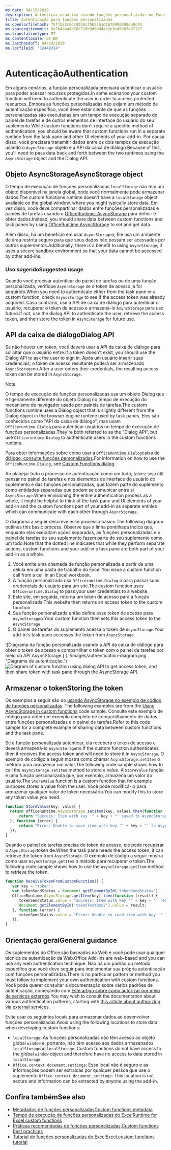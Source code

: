 ```yaml
---
ms.date: 04/15/2019
description: Autenticar usuários usando funções personalizadas no Excel.
title: Autenticação para funções personalizadas
ms.openlocfilehash: 75ffb82c0dc9350c35b22b1d1676990598ea0c44
ms.sourcegitcommit: 9e7b4daa8d76c710b9d9dd4ae2e3c45e8fe07127
ms.translationtype: MT
ms.contentlocale: pt-BR
ms.lasthandoff: 04/24/2019
ms.locfileid: "32449314"
---
```

# <a name="authentication"></a><span data-ttu-id="82311-103">Autenticação</span><span class="sxs-lookup"><span data-stu-id="82311-103">Authentication</span></span>

<span data-ttu-id="82311-104">Em alguns cenários, a função personalizada precisará autenticar o usuário para poder acessar recursos protegidos.</span><span class="sxs-lookup"><span data-stu-id="82311-104">In some scenarios your custom function will need to authenticate the user in order to access protected resources.</span></span> <span data-ttu-id="82311-105">Embora as funções personalizadas não exijam um método de autenticação específico, você deve estar ciente de que as funções personalizadas são executadas em um tempo de execução separado do painel de tarefas e de outros elementos de interface do usuário do seu suplemento.</span><span class="sxs-lookup"><span data-stu-id="82311-105">While custom functions don't require a specific method of authentication, you should be aware that custom functions run in a separate runtime from the task pane and other UI elements of your add-in.</span></span> <span data-ttu-id="82311-106">Por causa disso, você precisará transmitir dados entre os dois tempos de execução usando o `AsyncStorage` objeto e a API da caixa de diálogo.</span><span class="sxs-lookup"><span data-stu-id="82311-106">Because of this, you'll need to pass data back and forth between the two runtimes using the `AsyncStorage` object and the Dialog API.</span></span>
  
## <a name="asyncstorage-object"></a><span data-ttu-id="82311-107">Objeto AsyncStorage</span><span class="sxs-lookup"><span data-stu-id="82311-107">AsyncStorage object</span></span>

<span data-ttu-id="82311-108">O tempo de execução de funções personalizadas `localStorage` não tem um objeto disponível na janela global, onde você normalmente pode armazenar dados.</span><span class="sxs-lookup"><span data-stu-id="82311-108">The custom functions runtime doesn't have a `localStorage` object available on the global window, where you might typically store data.</span></span> <span data-ttu-id="82311-109">Em vez disso, você deve compartilhar dados entre funções personalizadas e painéis de tarefas usando o [OfficeRuntime. AsyncStorage](/javascript/api/office-runtime/officeruntime.asyncstorage) para definir e obter dados.</span><span class="sxs-lookup"><span data-stu-id="82311-109">Instead, you should share data between custom functions and task panes by using [OfficeRuntime.AsyncStorage](/javascript/api/office-runtime/officeruntime.asyncstorage) to set and get data.</span></span>

<span data-ttu-id="82311-110">Além disso, há um benefício em usar `AsyncStorage`o; Ele usa um ambiente de área restrita seguro para que seus dados não possam ser acessados por outros suplementos.</span><span class="sxs-lookup"><span data-stu-id="82311-110">Additionally, there is a benefit to using `AsyncStorage`; it uses a secure sandbox environment so that your data cannot be accessed by other add-ins.</span></span>

### <a name="suggested-usage"></a><span data-ttu-id="82311-111">Uso sugerido</span><span class="sxs-lookup"><span data-stu-id="82311-111">Suggested usage</span></span>

<span data-ttu-id="82311-112">Quando você precisar autenticar do painel de tarefas ou de uma função personalizada, verifique `AsyncStorage` se o token de acesso já foi adquirido.</span><span class="sxs-lookup"><span data-stu-id="82311-112">When you need to authenticate either from the task pane or a custom function, check `AsyncStorage` to see if the access token was already acquired.</span></span> <span data-ttu-id="82311-113">Caso contrário, use a API de caixa de diálogo para autenticar o usuário, recuperar o token de acesso e armazená-lo `AsyncStorage` para uso futuro.</span><span class="sxs-lookup"><span data-stu-id="82311-113">If not, use the dialog API to authenticate the user, retrieve the access token, and then store the token in `AsyncStorage` for future use.</span></span>

## <a name="dialog-api"></a><span data-ttu-id="82311-114">API da caixa de diálogo</span><span class="sxs-lookup"><span data-stu-id="82311-114">Dialog API</span></span>

<span data-ttu-id="82311-115">Se não houver um token, você deverá usar a API da caixa de diálogo para solicitar que o usuário entre.</span><span class="sxs-lookup"><span data-stu-id="82311-115">If a token doesn't exist, you should use the Dialog API to ask the user to sign in.</span></span> <span data-ttu-id="82311-116">Após um usuário inserir suas credenciais, o token de acesso resultante poderá ser armazenado `AsyncStorage`no.</span><span class="sxs-lookup"><span data-stu-id="82311-116">After a user enters their credentials, the resulting access token can be stored in `AsyncStorage`.</span></span>

> [!NOTE]
> <span data-ttu-id="82311-117">O tempo de execução de funções personalizadas usa um objeto Dialog que é ligeiramente diferente do objeto Dialog no tempo de execução do mecanismo de navegador usado por painéis de tarefas.</span><span class="sxs-lookup"><span data-stu-id="82311-117">The custom functions runtime uses a Dialog object that is slightly different from the Dialog object in the browser engine runtime used by task panes.</span></span> <span data-ttu-id="82311-118">Eles são conhecidos como "API da caixa de diálogo", mas usam `Officeruntime.Dialog` para autenticar usuários no tempo de execução de funções personalizadas.</span><span class="sxs-lookup"><span data-stu-id="82311-118">They're both referred to as the "Dialog API", but use `Officeruntime.Dialog` to authenticate users in the custom functions runtime.</span></span>

<span data-ttu-id="82311-119">Para obter informações sobre como usar a `OfficeRuntime.Dialog`caixa de [diálogo, consulte funções personalizadas](/office/dev/add-ins/excel/custom-functions-dialog).</span><span class="sxs-lookup"><span data-stu-id="82311-119">For information on how to use the `OfficeRuntime.Dialog`, see [Custom Functions dialog](/office/dev/add-ins/excel/custom-functions-dialog).</span></span>

<span data-ttu-id="82311-120">Ao planejar todo o processo de autenticação como um todo, talvez seja útil pensar no painel de tarefas e nos elementos de interface do usuário do suplemento e das funções personalizadas, que fazem parte do suplemento como entidades separadas que podem se comunicar entre si `AsyncStorage`.</span><span class="sxs-lookup"><span data-stu-id="82311-120">When envisioning the entire authentication process as a whole, it might be helpful to think of the task pane and UI elements of your add-in and the custom functions part of your add-in as separate entities which can communicate with each other through `AsyncStorage`.</span></span>

<span data-ttu-id="82311-121">O diagrama a seguir descreve esse processo básico.</span><span class="sxs-lookup"><span data-stu-id="82311-121">The following diagram outlines this basic process.</span></span> <span data-ttu-id="82311-122">Observe que a linha pontilhada indica que, enquanto elas executam ações separadas, as funções personalizadas e o painel de tarefas do seu suplemento fazem parte do seu suplemento como um todo.</span><span class="sxs-lookup"><span data-stu-id="82311-122">Note that the dotted line indicates that while they perform separate actions, custom functions and your add-in's task pane are both part of your add-in as a whole.</span></span>

1. <span data-ttu-id="82311-123">Você emite uma chamada de função personalizada a partir de uma célula em uma pasta de trabalho do Excel.</span><span class="sxs-lookup"><span data-stu-id="82311-123">You issue a custom function call from a cell in an Excel workbook.</span></span>
2. <span data-ttu-id="82311-124">A função personalizada usa `Officeruntime.Dialog` o para passar suas credenciais de usuário para um site.</span><span class="sxs-lookup"><span data-stu-id="82311-124">The custom function uses `Officeruntime.Dialog` to pass your user credentials to a website.</span></span>
3. <span data-ttu-id="82311-125">Este site, em seguida, retorna um token de acesso para a função personalizada.</span><span class="sxs-lookup"><span data-stu-id="82311-125">This website then returns an access token to the custom function.</span></span>
4. <span data-ttu-id="82311-126">Sua função personalizada então define esse token de acesso para `AsyncStorage`o.</span><span class="sxs-lookup"><span data-stu-id="82311-126">Your custom function then sets this access token to the `AsyncStorage`.</span></span>
5. <span data-ttu-id="82311-127">O painel de tarefas do suplemento acessa o token de `AsyncStorage`.</span><span class="sxs-lookup"><span data-stu-id="82311-127">Your add-in's task pane accesses the token from `AsyncStorage`.</span></span>

<span data-ttu-id="82311-128">![Diagrama da função personalizada usando a API da caixa de diálogo para obter o token de acesso e compartilhar o token com o painel de tarefas por meio da API AsyncStorage.] (../images/authentication-diagram.png "Diagrama de autenticação.")</span><span class="sxs-lookup"><span data-stu-id="82311-128">![Diagram of custom function using dialog API to get access token, and then share token with task pane through the AsyncStorage API.](../images/authentication-diagram.png "Authentication diagram.")</span></span>

## <a name="storing-the-token"></a><span data-ttu-id="82311-129">Armazenar o token</span><span class="sxs-lookup"><span data-stu-id="82311-129">Storing the token</span></span>

<span data-ttu-id="82311-130">Os exemplos a seguir são do [usando AsyncStorage no exemplo de código de funções personalizadas](https://github.com/OfficeDev/PnP-OfficeAddins/tree/master/Excel-custom-functions/AsyncStorage) .</span><span class="sxs-lookup"><span data-stu-id="82311-130">The following examples are from the [Using AsyncStorage in custom functions](https://github.com/OfficeDev/PnP-OfficeAddins/tree/master/Excel-custom-functions/AsyncStorage) code sample.</span></span> <span data-ttu-id="82311-131">Consulte este exemplo de código para obter um exemplo completo de compartilhamento de dados entre funções personalizadas e o painel de tarefas.</span><span class="sxs-lookup"><span data-stu-id="82311-131">Refer to this code sample for a complete example of sharing data between custom functions and the task pane.</span></span>

<span data-ttu-id="82311-132">Se a função personalizada autenticar, ela receberá o token de acesso e deverá armazená-lo `AsyncStorage`no.</span><span class="sxs-lookup"><span data-stu-id="82311-132">If the custom function authenticates, then it receives the access token and will need to store it in `AsyncStorage`.</span></span> <span data-ttu-id="82311-133">O exemplo de código a seguir mostra como chamar `AsyncStorage.setItem` o método para armazenar um valor.</span><span class="sxs-lookup"><span data-stu-id="82311-133">The following code sample shows how to call the `AsyncStorage.setItem` method to store a value.</span></span> <span data-ttu-id="82311-134">A `StoreValue` função é uma função personalizada que, por exemplo, armazena um valor do usuário.</span><span class="sxs-lookup"><span data-stu-id="82311-134">The `StoreValue` function is a custom function that for example purposes stores a value from the user.</span></span> <span data-ttu-id="82311-135">Você pode modificá-lo para armazenar qualquer valor de token necessário.</span><span class="sxs-lookup"><span data-stu-id="82311-135">You can modify this to store any token value you need.</span></span>

```javascript
function StoreValue(key, value) {
  return OfficeRuntime.AsyncStorage.setItem(key, value).then(function (result) {
      return "Success: Item with key '" + key + "' saved to AsyncStorage.";
  }, function (error) {
      return "Error: Unable to save item with key '" + key + "' to AsyncStorage. " + error;
  });
}
```

<span data-ttu-id="82311-136">Quando o painel de tarefas precisa do token de acesso, ele pode recuperar o `AsyncStorage`token de.</span><span class="sxs-lookup"><span data-stu-id="82311-136">When the task pane needs the access token, it can retrieve the token from `AsyncStorage`.</span></span> <span data-ttu-id="82311-137">O exemplo de código a seguir mostra como usar `AsyncStorage.getItem` o método para recuperar o token.</span><span class="sxs-lookup"><span data-stu-id="82311-137">The following code sample shows how to use the `AsyncStorage.getItem` method to retrieve the token.</span></span>

```javascript
function ReceiveTokenFromCustomFunction() {
   var key = "token";
   var tokenSendStatus = document.getElementById('tokenSendStatus');
   OfficeRuntime.AsyncStorage.getItem(key).then(function (result) {
      tokenSendStatus.value = "Success: Item with key '" + key + "' read from AsyncStorage.";
      document.getElementById('tokenTextBox2').value = result;
   }, function (error) {
      tokenSendStatus.value = "Error: Unable to read item with key '" + key + "' from AsyncStorage. " + error;
   });
}
```

## <a name="general-guidance"></a><span data-ttu-id="82311-138">Orientação geral</span><span class="sxs-lookup"><span data-stu-id="82311-138">General guidance</span></span>

<span data-ttu-id="82311-139">Os suplementos do Office são baseados na Web e você pode usar qualquer técnica de autenticação da Web.</span><span class="sxs-lookup"><span data-stu-id="82311-139">Office Add-ins are web-based and you can use any web authentication technique.</span></span> <span data-ttu-id="82311-140">Não há um padrão ou método específico que você deve seguir para implementar sua própria autenticação com funções personalizadas.</span><span class="sxs-lookup"><span data-stu-id="82311-140">There is no particular pattern or method you must follow to implement your own authentication with custom functions.</span></span> <span data-ttu-id="82311-141">Você pode querer consultar a documentação sobre vários padrões de autenticação, começando com [Este artigo sobre como autorizar por meio de serviços externos](/office/dev/add-ins/develop/auth-external-add-ins?view=office-js).</span><span class="sxs-lookup"><span data-stu-id="82311-141">You may wish to consult the documentation about various authentication patterns, starting with [this article about authorizing via external services](/office/dev/add-ins/develop/auth-external-add-ins?view=office-js).</span></span>  

<span data-ttu-id="82311-142">Evite usar os seguintes locais para armazenar dados ao desenvolver funções personalizadas:</span><span class="sxs-lookup"><span data-stu-id="82311-142">Avoid using the following locations to store data when developing custom functions:</span></span>  

- <span data-ttu-id="82311-143">`localStorage`: As funções personalizadas não têm acesso ao objeto global `window` e, portanto, não têm acesso aos dados armazenados `localStorage`no.</span><span class="sxs-lookup"><span data-stu-id="82311-143">`localStorage`: Custom functions do not have access to the global `window` object and therefore have no access to data     stored in `localStorage`.</span></span>
- <span data-ttu-id="82311-144">`Office.context.document.settings`: Esse local não é seguro e as informações podem ser extraídas por qualquer pessoa que use o suplemento.</span><span class="sxs-lookup"><span data-stu-id="82311-144">`Office.context.document.settings`:  This location is not secure and information can be extracted by anyone using the     add-in.</span></span>

## <a name="see-also"></a><span data-ttu-id="82311-145">Confira também</span><span class="sxs-lookup"><span data-stu-id="82311-145">See also</span></span>

* [<span data-ttu-id="82311-146">Metadados de funções personalizadas</span><span class="sxs-lookup"><span data-stu-id="82311-146">Custom functions metadata</span></span>](custom-functions-json.md)
* [<span data-ttu-id="82311-147">Tempo de execução de funções personalizadas do Excel</span><span class="sxs-lookup"><span data-stu-id="82311-147">Runtime for Excel custom functions</span></span>](custom-functions-runtime.md)
* <span data-ttu-id="82311-148">[Práticas recomendadas de funções personalizadas](custom-functions-best-practices.md).</span><span class="sxs-lookup"><span data-stu-id="82311-148">[Custom functions best practices](custom-functions-best-practices.md)</span></span>
* [<span data-ttu-id="82311-149">Tutorial de funções personalizadas do Excel</span><span class="sxs-lookup"><span data-stu-id="82311-149">Excel custom functions tutorial</span></span>](excel-tutorial-custom-functions.md)
